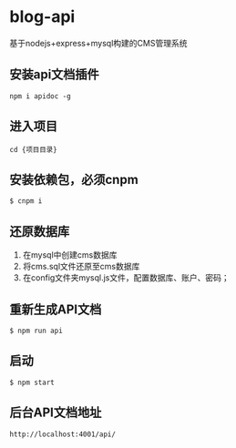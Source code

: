 # blog-api
基于nodejs+express+mysql构建的CMS管理系统

## 安装api文档插件
```
npm i apidoc -g
```

## 进入项目
```
cd {项目目录}
```

## 安装依赖包，必须cnpm
```
$ cnpm i
```

## 还原数据库
1. 在mysql中创建cms数据库
2. 将cms.sql文件还原至cms数据库 
3. 在config文件夹mysql.js文件，配置数据库、账户、密码；

## 重新生成API文档
```
$ npm run api
```

## 启动
```
$ npm start
```

## 后台API文档地址
```
http://localhost:4001/api/
```
